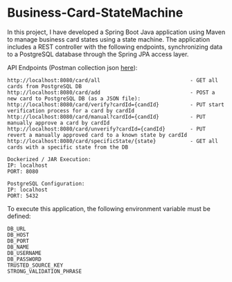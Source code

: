 # Business-Card-StateMachine

In this project, I have developed a Spring Boot Java application using Maven to manage business card states using a state machine. The application includes a REST controller with the following endpoints, synchronizing data to a PostgreSQL database through the Spring JPA access layer.

API Endpoints
(Postman collection json [here](https://github.com/JonathanYK/Business-Card-StateMachine/blob/main/postman/BusinessCard-Testing.postman_collection.json)):
```
http://localhost:8080/card/all                             - GET all cards from PostgreSQL DB
http://localhost:8080/card/add                             - POST a new card to PostgreSQL DB (as a JSON file):
http://localhost:8080/card/verify?cardId={candId}          - PUT start verification process for a card by cardId
http://localhost:8080/card/manual?cardId={candId}          - PUT manually approve a card by cardId
http://localhost:8080/card/unverify?cardId={candId}        - PUT revert a manually approved card to a known state by cardId
http://localhost:8080/card/specificState/{state}           - GET all cards with a specific state from the DB

Dockerized / JAR Execution:
IP: localhost
PORT: 8080

PostgreSQL Configuration:
IP: localhost
PORT: 5432
```

To execute this application, the following environment variable must be defined:

```
DB_URL
DB_HOST
DB_PORT
DB_NAME
DB_USERNAME
DB_PASSWORD
TRUSTED_SOURCE_KEY
STRONG_VALIDATION_PHRASE
```

